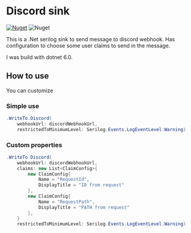 ﻿# Discord sink

[![Nuget](https://img.shields.io/nuget/v/LogSistemas.Nuget.Serilog.Sinks.Discord?style=for-the-badge&logo=nuget&labelColor=%23004880&color=%23004880)](https://www.nuget.org/packages/LogSistemas.Nuget.Discord.Messenger/) 
![Nuget](https://img.shields.io/nuget/dt/LogSistemas.Nuget.Serilog.Sinks.Discord?style=for-the-badge&logo=nuget&labelColor=%23004880&color=%23004880)

This is a .Net serilog sink to send message to discord webhook.
Has configuration to choose some user claims to send in the message.

I was build with dotnet 6.0.

## How to use

You can customize 

### Simple use

```C#
.WriteTo.Discord(
	webhookUrl: discordWebhookUrl,
	restrictedToMinimumLevel: Serilog.Events.LogEventLevel.Warning)
```

### Custom properties

```C#
.WriteTo.Discord(
	webhookUrl: discordWebhookUrl,
	claims: new List<ClaimConfig>{
		new ClaimConfig{
			Name = "RequestId",
			DisplayTitle = "ID from request"
		},
		new ClaimConfig{
			Name = "RequestPath",
			DisplayTitle = "PATH from request"
		},
	}
	restrictedToMinimumLevel: Serilog.Events.LogEventLevel.Warning)
```